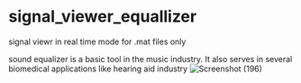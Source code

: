 # signal_viewer_equallizer
signal viewr in real time mode for .mat files only

sound equalizer is a basic tool in the music industry. It also serves in several biomedical applications like hearing aid industry
![Screenshot (196)](https://user-images.githubusercontent.com/62304443/118412125-940b8800-b698-11eb-9080-d7fa5e928dd7.png)
